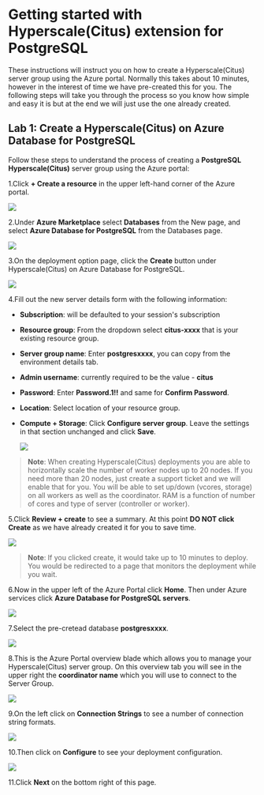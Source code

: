# Getting started with Hyperscale(Citus) extension for PostgreSQL

These instructions will instruct you on how to create a Hyperscale(Citus) server group using the Azure portal. Normally this takes about 10 minutes, however in the interest of time we have pre-created this for you. The following steps will take you through the process so you know how simple and easy it is but at the end we will just use the one already created.

## **Lab 1: Create a Hyperscale(Citus) on Azure Database for PostgreSQL**

Follow these steps to understand the process of creating a **PostgreSQL Hyperscale(Citus)** server group using the Azure portal:

1.Click **+ Create a resource** in the upper left-hand corner of the Azure portal.

   ![](Images/createresource.png)

2.Under **Azure Marketplace** select **Databases** from the New page, and select **Azure Database for PostgreSQL** from the Databases    page.

   ![](Images/azmarketplace.png)

3.On the deployment option page, click the **Create** button under Hyperscale(Citus) on Azure Database for PostgreSQL.

   ![](Images/createcitus.png)

4.Fill out the new server details form with the following information:

- **Subscription**: will be defaulted to your session's subscription
- **Resource group**: From the dropdown select **citus-xxxx** that is your existing resource group.
- **Server group name**: Enter **postgresxxxx**, you can copy from the environment details tab.
- **Admin username**: currently required to be the value - **citus** 
- **Password**: Enter **Password.1!!** and same for **Confirm Password**.
- **Location**: Select location of your resource group. 
- **Compute + Storage**: Click **Configure server group**. Leave the settings in that section unchanged and click **Save**.

  ![](Images/configurations.png)

> **Note**: When creating Hyperscale(Citus) deployments you are able to horizontally scale the number of worker nodes up to 20 nodes. If you need more than 20 nodes, just create a support ticket and we will enable that for you. You will be able to set up/down (vcores, storage) on all workers as well as the coordinator. RAM is a function of number of cores and type of server (controller or worker).

5.Click **Review + create** to see a summary. At this point **DO NOT click Create** as we have already created it for you to save time.

  ![](Images/reviewconfig.png)

> **Note**: If you clicked create, it would take up to 10 minutes to deploy. You would be redirected to a page that monitors the deployment while you wait.

6.Now in the upper left of the Azure Portal click **Home**. Then under Azure services click **Azure Database for PostgreSQL servers**. 

  ![](Images/postgresql.png)

7.Select the pre-cretead database **postgresxxxx**.

  ![](Images/postgresql1.png)

8.This is the Azure Portal overview blade which allows you to manage your Hyperscale(Citus) server group. On this overview tab you will see in the upper right the **coordinator name** which you will use to connect to the Server Group. 

  ![](Images/postoverview.png)

9.On the left click on **Connection Strings** to see a number of connection string formats.

  ![](Images/postconnstr.png)

10.Then click on **Configure** to see your deployment configuration.

  ![](Images/postconfig.png)

11.Click **Next** on the bottom right of this page.

